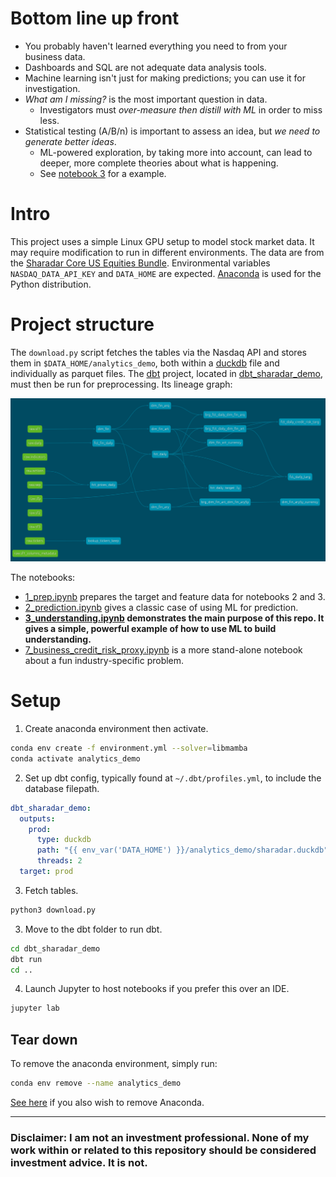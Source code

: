 # Bottom line up front
- You probably haven't learned everything you need to from your business data.
- Dashboards and SQL are not adequate data analysis tools.
- Machine learning isn't just for making predictions; you can use it for investigation.
- *What am I missing?* is the most important question in data.
  - Investigators must *over-measure then distill with ML* in order to miss less.
- Statistical testing (A/B/n) is important to assess an idea, but *we need to generate better ideas*.
  - ML-powered exploration, by taking more into account, can lead to deeper, more complete theories about what is happening.
  - See [notebook 3](./3_understanding.ipynb) for a example.

# Intro
This project uses a simple Linux GPU setup to model stock market data. It may require modification to run in different environments. The data are from the [Sharadar Core US Equities Bundle](https://data.nasdaq.com/databases/SFA). Environmental variables `NASDAQ_DATA_API_KEY` and `DATA_HOME` are expected. [Anaconda](https://www.anaconda.com/download) is used for the Python distribution.

# Project structure
The `download.py` script fetches the tables via the Nasdaq API and stores them in `$DATA_HOME/analytics_demo`, both within a [duckdb](https://www.duckdb.org) file and individually as parquet files. The [dbt](https://www.getdbt.com) project, located in [dbt_sharadar_demo](./dbt_sharadar_demo), must then be run for preprocessing. Its lineage graph:

<img src="./images/dbt_lineage.png" alt="dbt lineage graph" width="1000"/>

The notebooks:
- [1_prep.ipynb](./1_prep.ipynb) prepares the target and feature data for notebooks 2 and 3.
- [2_prediction.ipynb](./2_prediction.ipynb) gives a classic case of using ML for prediction.
- **[3_understanding.ipynb](./3_understanding.ipynb) demonstrates the main purpose of this repo. It gives a simple, powerful example of how to use ML to build understanding.**
- [7_business_credit_risk_proxy.ipynb](7_business_credit_risk_proxy.ipynb) is a more stand-alone notebook about a fun industry-specific problem.

# Setup
1. Create anaconda environment then activate.
```bash
conda env create -f environment.yml --solver=libmamba
conda activate analytics_demo
```
2. Set up dbt config, typically found at `~/.dbt/profiles.yml`, to include the database filepath.
```yaml
dbt_sharadar_demo:
  outputs:
    prod:
      type: duckdb
      path: "{{ env_var('DATA_HOME') }}/analytics_demo/sharadar.duckdb"
      threads: 2
  target: prod
```
3. Fetch tables.
```python
python3 download.py
```
3. Move to the dbt folder to run dbt.
```bash
cd dbt_sharadar_demo
dbt run
cd ..
```
4. Launch Jupyter to host notebooks if you prefer this over an IDE.
```python
jupyter lab
```

## Tear down

To remove the anaconda environment, simply run:
```bash
conda env remove --name analytics_demo
```

[See here](https://docs.anaconda.com/anaconda/install/uninstall/) if you also wish to remove Anaconda.

---

### Disclaimer: **I am not an investment professional. None of my work within or related to this repository should be considered investment advice. It is not.**

